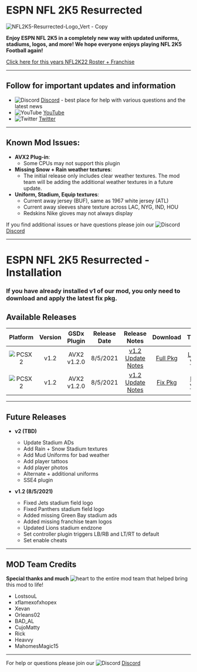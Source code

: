 # ESPN NFL 2K5 Resurrected
![NFL2K5-Resurrected-Logo_Vert - Copy](https://user-images.githubusercontent.com/69597675/125115163-f4c3a980-e0b8-11eb-8fd9-f85579922b0e.png)

**Enjoy ESPN NFL 2K5 in a completely new way with updated uniforms, stadiums, logos, and more! We hope everyone enjoys playing NFL 2K5 Football again!**

[Click here for this years NFL2K22 Roster + Franchise](https://github.com/lostsoul63b/NFL2K5-Resurrected/blob/main/PCSX2/notes/2K22LaunchRatings.md)

---------
## Follow for important updates and information
* ![Discord](https://user-images.githubusercontent.com/69597675/124640725-d1e88980-de5b-11eb-926d-ec5f55b19a62.png) [Discord](https://discord.gg/sBVXzYb) - best place for help with various questions and the latest news
* ![YouTube](https://user-images.githubusercontent.com/69597675/124641345-9b5f3e80-de5c-11eb-80e3-4dc5fabc4137.png) [YouTube](https://www.youtube.com/lostsoul63b)
* ![Twitter](https://user-images.githubusercontent.com/69597675/124641220-71a61780-de5c-11eb-8bd9-0c8c3ad46949.png) [Twitter](https://twitter.com/blostsou)
---------
## Known Mod Issues:
* **AVX2 Plug-in**:
  * Some CPUs may not support this plugin
* **Missing Snow + Rain weather textures**:
  * The initial release only includes clear weather textures. The mod team will be adding the additional weather textures in a future update.
* **Uniform, Stadium, Equip textures**: 
  * Current away jersey (BUF), same as 1967 white jersey (ATL) 
  * Current away sleeves share texture across LAC, NYG, IND, HOU
  * Redskins Nike gloves may not always display

If you find additional issues or have questions please join our ![Discord](https://user-images.githubusercontent.com/69597675/124640725-d1e88980-de5b-11eb-926d-ec5f55b19a62.png) [Discord](https://discord.gg/sBVXzYb)

---------
# ESPN NFL 2K5 Resurrected - Installation

### If you have already installed v1 of our mod, you only need to download and apply the latest fix pkg.

## Available Releases
| Platform | Version | GSDx Plugin | Release Date  | Release Notes | Download | Tutorial |
| :-------------: | :-------------: | :-------------: | :-------------: | :-------------: | :-------------: |  :-------------: |
| ![PCSX2](https://user-images.githubusercontent.com/69597675/124647169-9baf0800-de63-11eb-974c-a7a4b2aecc1d.png) | v1.2  | AVX2 v1.2.0  | 8/5/2021  | [v1.2 Update Notes](https://github.com/lostsoul63b/NFL2K5-Resurrected/blob/main/PCSX2/notes/v1.2-release-notes.md)  | [Full Pkg](PCSX2/button-select.md) | [Launch Video](https://youtu.be/FELJizbEUdM) |
| ![PCSX2](https://user-images.githubusercontent.com/69597675/124647169-9baf0800-de63-11eb-974c-a7a4b2aecc1d.png) | v1.2  | AVX2 v1.2.0  | 8/5/2021  | [v1.2 Update Notes](https://github.com/lostsoul63b/NFL2K5-Resurrected/blob/main/PCSX2/notes/v1.2-release-notes.md) | [Fix Pkg](PCSX2/v1.2/v1.2button-select.md) | [Patch Video](https://youtu.be/rnpFSgOovCM) |

---------
## Future Releases
* **v2 (TBD)**
  * Update Stadium ADs
  * Add Rain + Snow Stadium textures
  * Add Mud Uniforms for bad weather
  * Add player tattoos
  * Add player photos
  * Alternate + additional uniforms
  * SSE4 plugin 

* **v1.2 (8/5/2021)**
  * Fixed Jets stadium field logo
  * Fixed Panthers stadium field logo
  * Added missing Green Bay stadium ads
  * Added missing franchise team logos
  * Updated Lions stadium endzone  
  * Set controller plugin triggers LB/RB and LT/RT to default
  * Set enable cheats

---------
## MOD Team Credits
**Special thanks and much** ![heart](https://user-images.githubusercontent.com/69597675/125808838-b20315aa-b53f-41a2-b31a-691d685fb1df.png) to the entire mod team that helped bring this mod to life!
* LostsouL
* xflamexofxhopex
* Xevan
* Orleans02
* BAD_AL
* CujoMatty
* Rick
* Heavvy
* MahomesMagic15

---------
For help or questions please join our ![Discord](https://user-images.githubusercontent.com/69597675/124640725-d1e88980-de5b-11eb-926d-ec5f55b19a62.png) [Discord](https://discord.gg/sBVXzYb)
